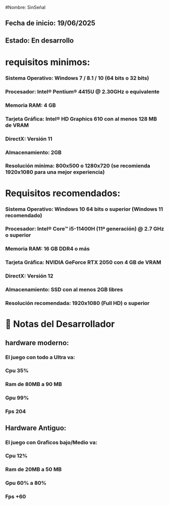 #Nombre: SinSeñal
## Fecha de inicio: 19/06/2025 
## Estado: En desarrollo 

# requisitos minimos:

### Sistema Operativo: Windows 7 / 8.1 / 10 (64 bits o 32 bits)

### Procesador: Intel® Pentium® 4415U @ 2.30GHz o equivalente

### Memoria RAM: 4 GB

### Tarjeta Gráfica: Intel® HD Graphics 610 con al menos 128 MB de VRAM

### DirectX: Versión 11

### Almacenamiento: 2GB

### Resolución mínima: 800x500 o 1280x720 (se recomienda 1920x1080 para una mejor experiencia)

# Requisitos recomendados:
### Sistema Operativo: Windows 10 64 bits o superior (Windows 11 recomendado)

### Procesador: Intel® Core™ i5-11400H (11ª generación) @ 2.7 GHz o superior

### Memoria RAM: 16 GB DDR4 o más

### Tarjeta Gráfica: NVIDIA GeForce RTX 2050 con 4 GB de VRAM

### DirectX: Versión 12

### Almacenamiento: SSD con al menos 2GB libres

### Resolución recomendada: 1920x1080 (Full HD) o superior




# 📌 Notas del Desarrollador

## hardware moderno:

### El juego con todo a Ultra va:

### Cpu 35%
### Ram de 80MB a 90 MB
### Gpu 99%
### Fps 204

## Hardware Antiguo:

### El juego con Graficos bajo/Medio va:

### Cpu 12%
### Ram de 20MB a 50 MB
### Gpu 60% a 80%
### Fps +60

